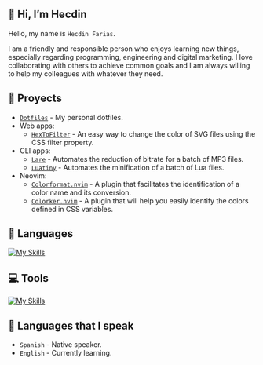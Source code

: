 ## 👋 Hi, I’m Hecdin

Hello, my name is `Hecdin Farias`.

I am a friendly and responsible person who enjoys learning new things, especially regarding programming, engineering and digital marketing. I love collaborating with others to achieve common goals and I am always willing to help my colleagues with whatever they need.

## 📝 Proyects

* [`Dotfiles`](https://github.com/farias-hecdin/Dotfiles) - My personal dotfiles.
* Web apps:
    * [`HexToFilter`](https://github.com/farias-hecdin/HexToFilter) - An easy way to change the color of SVG files using the CSS filter property.
* CLI apps:
    * [`Lare`](https://github.com/farias-hecdin/Lare) - Automates the reduction of bitrate for a batch of MP3 files.
    * [`Luatiny`](https://github.com/farias-hecdin/Luatiny) - Automates the minification of a batch of Lua files.
* Neovim:
    * [`Colorformat.nvim`](https://github.com/farias-hecdin/Colorformat.nvim) - A plugin that facilitates the identification of a color name and its conversion.
    * [`Colorker.nvim`](https://github.com/farias-hecdin/Colorformat.nvim) - A plugin that will help you easily identify the colors defined in CSS variables.

## 📢 Languages

[![My Skills](https://skillicons.dev/icons?i=html,js,bash,lua,go,php&theme=light)](https://skillicons.dev)

## 💻 Tools

[![My Skills](https://skillicons.dev/icons?i=neovim,git&theme=light)](https://skillicons.dev)

## 💬 Languages that I speak

* `Spanish` - Native speaker.
* `English` - Currently learning.

